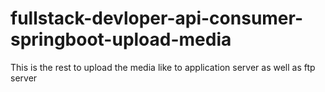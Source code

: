 # fullstack-devloper-api-consumer-springboot-upload-media
This is the rest to upload the media like to application server as well as ftp server

